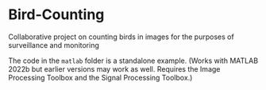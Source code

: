 # Bird-Counting
Collaborative project on counting birds in images for the purposes of surveillance and monitoring

The code in the `matlab` folder is a standalone example. (Works with MATLAB 2022b but earlier versions may work as well. Requires the Image Processing Toolbox and the Signal Processing Toolbox.) 
  
